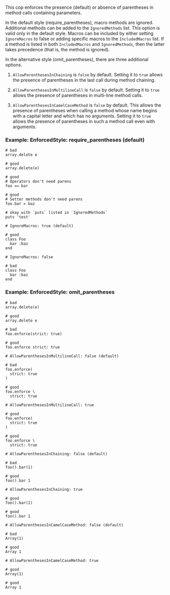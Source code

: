This cop enforces the presence (default) or absence of parentheses in
method calls containing parameters.

In the default style (require_parentheses), macro methods are ignored.
Additional methods can be added to the `IgnoredMethods` list. This
option is valid only in the default style. Macros can be included by
either setting `IgnoreMacros` to false or adding specific macros to
the `IncludedMacros` list. If a method is listed in both
`IncludedMacros` and `IgnoredMethods`, then the latter takes
precedence (that is, the method is ignored).

In the alternative style (omit_parentheses), there are three additional
options.

1. `AllowParenthesesInChaining` is `false` by default. Setting it to
     `true` allows the presence of parentheses in the last call during
     method chaining.

2. `AllowParenthesesInMultilineCall` is `false` by default. Setting it
      to `true` allows the presence of parentheses in multi-line method
      calls.

3. `AllowParenthesesInCamelCaseMethod` is `false` by default. This
      allows the presence of parentheses when calling a method whose name
      begins with a capital letter and which has no arguments. Setting it
      to `true` allows the presence of parentheses in such a method call
      even with arguments.

### Example: EnforcedStyle: require_parentheses (default)


    # bad
    array.delete e

    # good
    array.delete(e)

    # good
    # Operators don't need parens
    foo == bar

    # good
    # Setter methods don't need parens
    foo.bar = baz

    # okay with `puts` listed in `IgnoredMethods`
    puts 'test'

    # IgnoreMacros: true (default)

    # good
    class Foo
      bar :baz
    end

    # IgnoreMacros: false

    # bad
    class Foo
      bar :baz
    end

### Example: EnforcedStyle: omit_parentheses

    # bad
    array.delete(e)

    # good
    array.delete e

    # bad
    foo.enforce(strict: true)

    # good
    foo.enforce strict: true

    # AllowParenthesesInMultilineCall: false (default)

    # bad
    foo.enforce(
      strict: true
    )

    # good
    foo.enforce \
      strict: true

    # AllowParenthesesInMultilineCall: true

    # good
    foo.enforce(
      strict: true
    )

    # good
    foo.enforce \
      strict: true

    # AllowParenthesesInChaining: false (default)

    # bad
    foo().bar(1)

    # good
    foo().bar 1

    # AllowParenthesesInChaining: true

    # good
    foo().bar(1)

    # good
    foo().bar 1

    # AllowParenthesesInCamelCaseMethod: false (default)

    # bad
    Array(1)

    # good
    Array 1

    # AllowParenthesesInCamelCaseMethod: true

    # good
    Array(1)

    # good
    Array 1